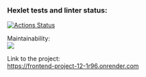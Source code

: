 ### Hexlet tests and linter status:

[![Actions Status](https://github.com/Ahtoxa83/frontend-project-12/actions/workflows/hexlet-check.yml/badge.svg)](https://github.com/Ahtoxa83/frontend-project-12/actions)

Maintainability:
<br>
<a href="https://codeclimate.com/github/Ahtoxa83/frontend-project-12/maintainability"><img src="https://api.codeclimate.com/v1/badges/7ca0cde3bc231b40a854/maintainability" /></a>


Link to the project:
<br>
https://frontend-project-12-1r96.onrender.com
